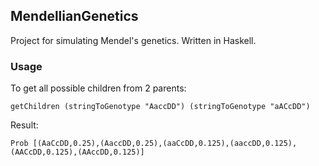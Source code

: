 ## MendellianGenetics
Project for simulating Mendel's genetics. Written in Haskell.
### Usage
To get all possible children from 2 parents:
```
getChildren (stringToGenotype "AaccDD") (stringToGenotype "aACcDD")
```
Result:
```
Prob [(AaCcDD,0.25),(AaccDD,0.25),(aaCcDD,0.125),(aaccDD,0.125),(AACcDD,0.125),(AAccDD,0.125)]
```
